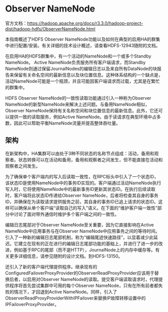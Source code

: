 # Observer NameNode

官方文档：https://hadoop.apache.org/docs/r3.3.0/hadoop-project-dist/hadoop-hdfs/ObserverNameNode.html

本指南概述了HDFS Observer NameNode功能以及如何在典型的启用HA的群集中进行配置/安装。有关详细的技术设计概述，请查看HDFS-12943随附的文档。

在启用HA的HDFS群集中，有一个活动的NameNode和一个或多个Standby NameNode。 Active NameNode负责服务所有客户端请求，而Standby NameNode则通过保留JournalNodes的编辑日志以及来自所有DataNode的块报告来保留有关命名空间的最新信息以及块位置信息。这种体系结构的一个缺点是，活动NameNode可能是一个瓶颈，并且可能因客户端请求而过载，尤其是在繁忙的群集中。

HDFS Observer NameNode的一致性读取功能通过引入一种称为Observer NameNode的新型NameNode来解决上述问题。与备用NameNode相似，Observer NameNode保持有关名称空间和块位置信息的最新信息。此外，它还可以提供一致的读取服务，例如Active NameNode。由于读请求在典型环境中占多数，因此可以帮助平衡NameNode流量并提高整体吞吐量。



## 架构

在新架构中，HA集群可以由处于3种不同状态的名称节点组成：活动，备用和观察者。状态转换可以在活动和备用，备用和观察者之间发生，但不能直接在活动和观察者之间发生。

为了确保单个客户端内的写入后读取一致性，在RPC标头中引入了一个状态ID，该状态ID是使用NameNode中的事务ID实现的。客户端通过活动NameNode执行写入时，它将使用NameNode中的最新事务ID更新其状态ID。在执行后续读取时，客户端将此状态ID传递给Observer NameNode，后者将检查其自身的事务ID，并确保在为读取请求提供服务之前，其自身的事务ID已追上请求的状态ID。这样可以确保从单个客户端“读取自己的写入”语义。在下面的“维护客户端一致性”部分中讨论了面对带外通信时维护多个客户端之间的一致性。

编辑日志尾部对于Observer NameNode至关重要，因为它直接影响在Active NameNode中应用事务与在Observer NameNode中应用事务之间的等待时间。引入了一种新的编辑日志尾部机制，称为“编辑尾迹快速路径”，以显着减少此延迟。它建立在现有的正在进行的编辑日志尾部功能的基础上，并进行了进一步的改进，例如基于RPC的尾部（而不是HTTP），JournalNode上的内存中缓存等。有关更多详细信息，请参见随附的设计文档。到HDFS-13150。

还引入了新的客户端代理提供程序。继承现有的ConfiguredFailoverProxyProvider的ObserverReadProxyProvider应该用于替换后者，以启用对Observer NameNode的读取。提交客户端读取请求时，代理提供程序将首先尝试集群中可用的每个Observer NameNode，只有在所有前者都失败的情况下，才回退到Active NameNode。同样，引入了ObserverReadProxyProviderWithIPFailover来替换IP故障转移设置中的IPFailoverProxyProvider。





















